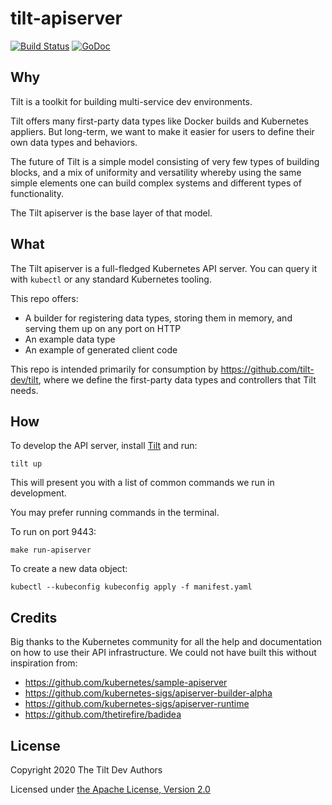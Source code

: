# tilt-apiserver

[![Build Status](https://circleci.com/gh/tilt-dev/tilt-apiserver/tree/main.svg?style=shield)](https://circleci.com/gh/tilt-dev/tilt-apiserver)
[![GoDoc](https://godoc.org/github.com/tilt-dev/tilt-apiserver?status.svg)](https://pkg.go.dev/github.com/tilt-dev/tilt-apiserver)

## Why

Tilt is a toolkit for building multi-service dev environments.

Tilt offers many first-party data types like Docker builds and Kubernetes
appliers. But long-term, we want to make it easier for users to define their own
data types and behaviors.

The future of Tilt is a simple model consisting of very few types of
building blocks, and a mix of uniformity and versatility whereby using the same
simple elements one can build complex systems and different types of
functionality.

The Tilt apiserver is the base layer of that model.

## What

The Tilt apiserver is a full-fledged Kubernetes API server. You can query it
with `kubectl` or any standard Kubernetes tooling.

This repo offers:

- A builder for registering data types, storing them in memory, and serving them
  up on any port on HTTP
- An example data type
- An example of generated client code

This repo is intended primarily for consumption by https://github.com/tilt-dev/tilt,
where we define the first-party data types and controllers that Tilt needs.

## How

To develop the API server, install [Tilt](https://tilt.dev/) and run:

```
tilt up
```

This will present you with a list of common commands we run in development.

You may prefer running commands in the terminal.

To run on port 9443:

```
make run-apiserver
```

To create a new data object:

```
kubectl --kubeconfig kubeconfig apply -f manifest.yaml
```

## Credits

Big thanks to the Kubernetes community for all the help and documentation on how to
use their API infrastructure. We could not have built this without inspiration from:

- https://github.com/kubernetes/sample-apiserver
- https://github.com/kubernetes-sigs/apiserver-builder-alpha
- https://github.com/kubernetes-sigs/apiserver-runtime
- https://github.com/thetirefire/badidea

## License

Copyright 2020 The Tilt Dev Authors

Licensed under [the Apache License, Version 2.0](LICENSE)

